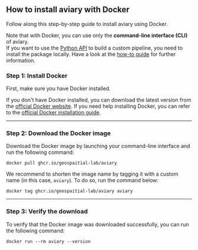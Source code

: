 ## How to install aviary with Docker

Follow along this step-by-step guide to install aviary using Docker.

Note that with Docker, you can use only the **command-line interface (CLI)** of aviary.<br />
If you want to use the [Python API] to build a custom pipeline, you need to install the package locally.
Have a look at the [how-to guide] for further information.

  [Python API]: ../../api_reference/index.md
  [how-to guide]: how_to_install_aviary_with_pip.md

### Step 1: Install Docker

First, make sure you have Docker installed.

If you don't have Docker installed, you can download the latest version from the [official Docker website].
If you need help installing Docker, you can refer to the [official Docker installation guide].

  [official Docker website]: https://www.docker.com
  [official Docker installation guide]: https://docs.docker.com/get-docker

---

### Step 2: Download the Docker image

Download the Docker image by launching your command-line interface and run the following command:

```
docker pull ghcr.io/geospaitial-lab/aviary
```

We recommend to shorten the image name by tagging it with a custom name (in this case, `aviary`).
To do so, run the command below:

```
docker tag ghcr.io/geospaitial-lab/aviary aviary
```

---

### Step 3: Verify the download

To verify that the Docker image was downloaded successfully, you can run the following command:

```
docker run --rm aviary --version
```
